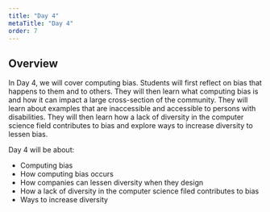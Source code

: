 ```yaml
---
title: "Day 4"
metaTitle: "Day 4"
order: 7
---
```


## Overview

In Day 4, we will cover computing bias. Students will first reflect on bias that happens to them and to others. They will then learn what computing bias is and how it can impact a large cross-section of the community. They will learn about examples that are inaccessible and accessible to persons with disabilities. They will then learn how a lack of diversity in the computer science field contributes to bias and explore ways to increase diversity to lessen bias.

Day 4 will be about:

* Computing bias
* How computing bias occurs
* How companies can lessen diversity when they design
* How a lack of diversity in the computer science filed contributes to bias
* Ways to increase diversity